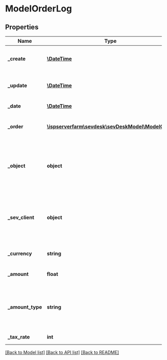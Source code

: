 # ModelOrderLog

## Properties
Name | Type | Description | Notes
------------ | ------------- | ------------- | -------------
**_create** | [**\DateTime**](\DateTime.md) | date the order log was created | [optional] 
**_update** | [**\DateTime**](\DateTime.md) | date the order was last updated | [optional] 
**_date** | [**\DateTime**](\DateTime.md) | date of the order log | [optional] 
**_order** | [**\ispserverfarm\sevdesk\sevDeskModel\ModelOrder**](ModelOrder.md) | the order to which the order log refers | [optional] 
**_object** | **object** | the object which was involved in the logged order action (eg. a created invoice) | [optional] 
**_sev_client** | **object** | sevClient is the unique id every customer has and is used in nearly all operations | [optional] 
**_currency** | **string** | currency of the logged order | [optional] 
**_amount** | **float** | amount of the order position | [optional] 
**_amount_type** | **string** | type of the order position amount, can be one from unity or custom | [optional] 
**_tax_rate** | **int** | tax rate of the order | [optional] 

[[Back to Model list]](../README.md#documentation-for-models) [[Back to API list]](../README.md#documentation-for-api-endpoints) [[Back to README]](../README.md)


